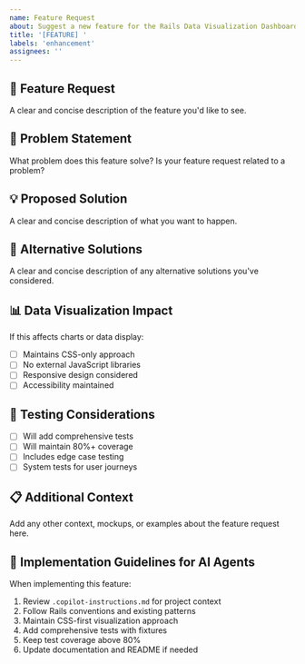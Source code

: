 ```yaml
---
name: Feature Request
about: Suggest a new feature for the Rails Data Visualization Dashboard
title: '[FEATURE] '
labels: 'enhancement'
assignees: ''
---
```


## 🚀 Feature Request
A clear and concise description of the feature you'd like to see.

## 🎯 Problem Statement
What problem does this feature solve? Is your feature request related to a problem?

## 💡 Proposed Solution
A clear and concise description of what you want to happen.

## 🔄 Alternative Solutions
A clear and concise description of any alternative solutions you've considered.

## 📊 Data Visualization Impact
If this affects charts or data display:
- [ ] Maintains CSS-only approach
- [ ] No external JavaScript libraries
- [ ] Responsive design considered
- [ ] Accessibility maintained

## 🧪 Testing Considerations
- [ ] Will add comprehensive tests
- [ ] Will maintain 80%+ coverage
- [ ] Includes edge case testing
- [ ] System tests for user journeys

## 📋 Additional Context
Add any other context, mockups, or examples about the feature request here.

## 🤖 Implementation Guidelines for AI Agents
When implementing this feature:
1. Review `.copilot-instructions.md` for project context
2. Follow Rails conventions and existing patterns
3. Maintain CSS-first visualization approach
4. Add comprehensive tests with fixtures
5. Keep test coverage above 80%
6. Update documentation and README if needed
